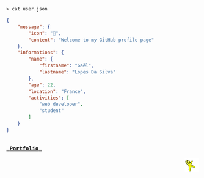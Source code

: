 <!--- 2025-06-19 00:48:11.312865 --->
```shell
> cat user.json
```

```json
{
    "message": {
        "icon": "🙌",
        "content": "Welcome to my GitHub profile page"
    },
    "informations": {
        "name": {
            "firstname": "Gaël",
            "lastname": "Lopes Da Silva"
        },
        "age": 22,
        "location": "France",
        "activities": [
            "web developer",
            "student"
        ]
    }
}
```

<a href="https://gael-lopes-da-silva.github.io"><kbd><br>&nbsp;<b>Portfolio</b>&nbsp;<br><br></kbd></a>
<img align="right" style="width: 37px;" title="Behold the yellow dancing man!" alt="To bad, he gone..." src="./assets/yellow_man.gif">
